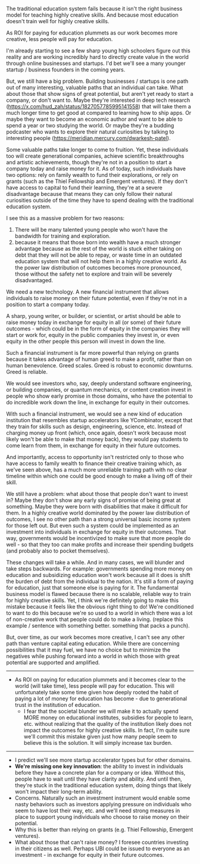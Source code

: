 The traditional education system fails because it isn't the right business model for teaching highly creative skills. And because most education doesn't train well for highly creative skills.

As ROI for paying for education plummets as our work becomes more creative, less people will pay for education.

I'm already starting to see a few sharp young high schoolers figure out this reality and are working incredibly hard to directly create value in the world through online businesses and startups. I'd bet we'll see a many younger startup / business founders in the coming years.

But, we still have a big problem. Building businesses / startups is one path out of many interesting, valuable paths that an individual can take. What about those that show signs of great potential, but aren't yet ready to start a company, or don't want to. Maybe they're interested in deep tech research (https://x.com/hud_zah/status/1827057785995141558) that will take them a much longer time to get good at compared to learning how to ship apps. Or maybe they want to become an economic author and want to be able to spend a year or two studying the world. Or maybe they're a budding podcaster who wants to explore their natural curiosities by talking to interesting people (https://meridian.mercury.com/dwarkesh-patel).

Some valuable paths take longer to come to fruition. Yet, these individuals too will create generational companies, achieve scientific breakthroughs and artistic achievements, though they're not in a position to start a company today and raise money for it. As of today, such individuals have two options: rely on family wealth to fund their explorations, or rely on grants (such as the Thiel Fellowship and Emergent ventures). If they don't have access to capital to fund their learning, they're at a severe disadvantage because that means they can only follow their natural curiosities outside of the time they have to spend dealing with the traditional education system.

I see this as a massive problem for two reasons:
1. There will be many talented young people who won't have the bandwidth for training and exploration.
2. because it means that those born into wealth have a much stronger advantage because as the rest of the world is stuck either taking on debt that they will not be able to repay, or waste time in an outdated education system that will not help them in a highly creative world. As the power law distribution of outcomes becomes more pronounced, those without the safety net to explore and train will be severely disadvantaged.

We need a new technology. A new financial instrument that allows individuals to raise money on their future potential, even if they're not in a position to start a company today.

A sharp, young writer, or builder, or scientist, or artist should be able to raise money today in exchange for equity in all (or some) of their future outcomes - which could be in the form of equity in the companies they will start or work for, equity in the public companies they invest in, or even equity in the other people this person will invest in down the line.

Such a financial instrument is far more powerful than relying on grants because it takes advantage of human greed to make a profit, rather than on human benevolence. Greed scales. Greed is robust to economic downturns. Greed is reliable.

We would see investors who, say, deeply understand software engineering, or building companies, or quantum mechanics, or content creation invest in people who show early promise in those domains, who have the potential to do incredible work down the line, in exchange for equity in their outcomes.

With such a financial instrument, we would see a new kind of education institution that resembles startup accelerators like YCombinator, except that they train for skills such as design, engineering, science, etc. Instead of charging money up front (which, once again, doesn't work because most likely won't be able to make that money back), they would pay students to come learn from them, in exchange for equity in their future outcomes.

And importantly, access to opportunity isn't restricted only to those who have access to family wealth to finance their creative training which, as we've seen above, has a much more unreliable training path with no clear timeline within which one could be good enough to make a living off of their skill.

We still have a problem: what about those that people don't want to invest in? Maybe they don't show any early signs of promise of being great at something. Maybe they were born with disabilities that make it difficult for them. In a highly creative world dominated by the power law distribution of outcomes, I see no other path than a strong universal basic income system for those left out. But even such a system could be implemented as an investment into individuals in exchange for equity in their outcomes. That way, governments would be incentivized to make sure that more people do well - so that they too can make profits and increase their spending budgets (and probably also to pocket themselves).

These changes will take a while. And in many cases, we will blunder and take steps backwards. For example: governments spending more money on education and subsidizing education won't work because all it does is shift the burden of debt from the individual to the nation. It's still a form of paying for education, just that someone else is paying for it. The fundamental business model is flawed because there is no scalable, reliable way to train for highly creative skills. Yet, I think we're definitely going to make this mistake because it feels like the obvious right thing to do! We're conditioned to want to do this because we're so used to a world in which there was a lot of non-creative work that people could do to make a living. (replace this example / sentence with something better. something that packs a punch).

But, over time, as our work becomes more creative, I can't see any other path than venture capital eating education. While there are concerning possibilities that it may fuel, we have no choice but to minimize the negatives while pushing forward into a world in which those with great potential are supported and amplified.

----



- As ROI on paying for education plummets and it becomes clear to the world (will take time), less people will pay for education. This will unfortunately take some time given how deeply rooted the habit of paying a lot of money for education has become - due to generational trust in the institution of education.
	- I fear that the societal blunder we will make it to actually spend MORE money on educational institutes, subsidies for people to learn, etc. without realizing that the quality of the institution likely does not impact the outcomes for highly creative skills. In fact, I'm quite sure we'll commit this mistake given just how many people seem to believe this is the solution. It will simply increase tax burden.




---

- I predict we'll see more startup accelerator types but for other domains.
- **We're missing one key innovation**: the ability to invest in individuals before they have a concrete plan for a company or idea. Without this, people have to wait until they have clarity and ability. And until then, they're stuck in the traditional education system, doing things that likely won't impact their long-term ability.
- Concerns. Naturally such an investment instrument would enable some nasty behaviors such as investors applying pressure on individuals who seem to have lost their way, etc. and we'll need strong measures in place to support young individuals who choose to raise money on their potential.
- Why this is better than relying on grants (e.g. Thiel Fellowship, Emergent ventures).
- What about those that can't raise money? I foresee countries investing in their citizens as well. Perhaps UBI could be issued to everyone as an investment - in exchange for equity in their future outcomes.

